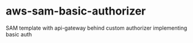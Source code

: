 # aws-sam-basic-authorizer
SAM template with api-gateway behind custom authorizer implementing basic auth
